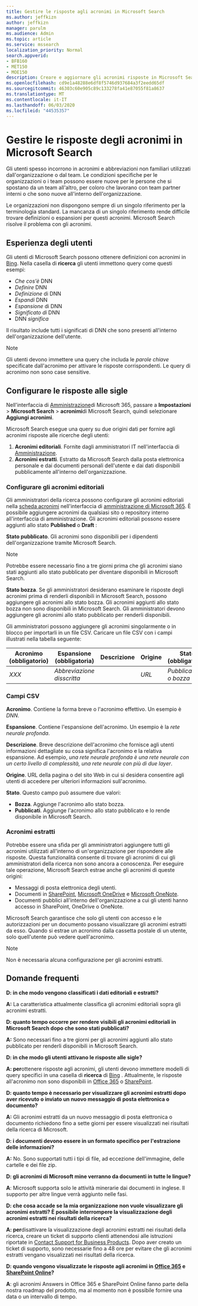 ```yaml
---
title: Gestire le risposte agli acronimi in Microsoft Search
ms.author: jeffkizn
author: jeffkizn
manager: parulm
ms.audience: Admin
ms.topic: article
ms.service: mssearch
localization_priority: Normal
search.appverid:
- BFB160
- MET150
- MOE150
description: Creare e aggiornare gli acronimi risposte in Microsoft Search
ms.openlocfilehash: cd9e1a48288e6df8f5746d937684a3f2eedd65df
ms.sourcegitcommit: 46303c60e905c89c133278fa41e87055f81a8637
ms.translationtype: MT
ms.contentlocale: it-IT
ms.lasthandoff: 06/03/2020
ms.locfileid: "44535357"
---
```

# <a name="manage-acronyms-answers-in-microsoft-search"></a>Gestire le risposte degli acronimi in Microsoft Search

Gli utenti spesso incorrono in acronimi e abbreviazioni non familiari utilizzati dall'organizzazione o dal team. Le condizioni specifiche per le organizzazioni o i team possono essere nuove per le persone che si spostano da un team all'altro, per coloro che lavorano con team partner interni o che sono nuove all'interno dell'organizzazione.

Le organizzazioni non dispongono sempre di un singolo riferimento per la terminologia standard. La mancanza di un singolo riferimento rende difficile trovare definizioni o espansioni per questi acronimi. Microsoft Search risolve il problema con gli acronimi.

## <a name="what-users-experience"></a>Esperienza degli utenti

Gli utenti di Microsoft Search possono ottenere definizioni con acronimi in [Bing](https://Bing.com). Nella casella di **ricerca** gli utenti immettono query come questi esempi:

- *Che cos'è* DNN
- *Definire* DNN
- *Definizione* di DNN
- *Espandi* DNN
- *Espansione* di DNN
- *Significato di* DNN
- DNN *significa*

Il risultato include tutti i significati di DNN che sono presenti all'interno dell'organizzazione dell'utente.

> [!NOTE]
> Gli utenti devono immettere una query che includa le *parole chiave* specificate dall'acronimo per attivare le risposte corrispondenti. Le query di acronimo non sono case sensitive.

## <a name="set-up-acronyms-answers"></a>Configurare le risposte alle sigle

Nell'interfaccia di [Amministrazione](https://admin.microsoft.com)di Microsoft 365, passare a **Impostazioni**  >  **Microsoft Search**  > **acronimi**di Microsoft Search, quindi selezionare **Aggiungi acronimi**.

Microsoft Search esegue una query su due origini dati per fornire agli acronimi risposte alle ricerche degli utenti:

1. **Acronimi editoriali**. Fornite dagli amministratori IT nell'interfaccia di [Amministrazione](https://admin.microsoft.com).
2. **Acronimi estratti**. Estratto da Microsoft Search dalla posta elettronica personale e dai documenti personali dell'utente e dai dati disponibili pubblicamente all'interno dell'organizzazione.

### <a name="set-up-editorial-acronyms"></a>Configurare gli acronimi editoriali

Gli amministratori della ricerca possono configurare gli acronimi editoriali nella [scheda acronimi](https://admin.microsoft.com/Adminportal/Home#/MicrosoftSearch) nell'interfaccia di [amministrazione di Microsoft 365]( https://admin.microsoft.com). È possibile aggiungere acronimi da qualsiasi sito o repository interno all'interfaccia di amministrazione. Gli acronimi editoriali possono essere aggiunti allo stato **Published** o **Draft** :

**Stato pubblicato**. Gli acronimi sono disponibili per i dipendenti dell'organizzazione tramite Microsoft Search.

> [!NOTE]
> Potrebbe essere necessario fino a tre giorni prima che gli acronimi siano stati aggiunti allo stato pubblicato per diventare disponibili in Microsoft Search.

**Stato bozza**. Se gli amministratori desiderano esaminare le risposte degli acronimi prima di renderli disponibili in Microsoft Search, possono aggiungere gli acronimi allo stato bozza. Gli acronimi aggiunti allo stato bozza non sono disponibili in Microsoft Search. Gli amministratori devono aggiungere gli acronimi allo stato pubblicato per renderli disponibili.

Gli amministratori possono aggiungere gli acronimi singolarmente o in blocco per importarli in un file CSV. Caricare un file CSV con i campi illustrati nella tabella seguente:

| Acronimo (obbligatorio) | Espansione (obbligatoria) | Descrizione  | Origine | Stato (obbligatorio) |
| --------- | --------- | ---------- | --------- |--------- |
| *XXX* | *Abbreviazione disscritta* |  | *URL* | *Pubblicazione o bozza* |

### <a name="csv-fields"></a>Campi CSV

**Acronimo**. Contiene la forma breve o l'acronimo effettivo. Un esempio è *DNN*.

**Espansione**. Contiene l'espansione dell'acronimo. Un esempio è la *rete neurale profonda*.

**Descrizione**. Breve descrizione dell'acronimo che fornisce agli utenti informazioni dettagliate su cosa significa l'acronimo e la relativa espansione. Ad esempio, *una rete neurale profonda è una rete neurale con un certo livello di complessità, una rete neurale con più di due layer*.

**Origine**. URL della pagina o del sito Web in cui si desidera consentire agli utenti di accedere per ulteriori informazioni sull'acronimo.

**Stato**. Questo campo può assumere due valori:

- **Bozza**. Aggiunge l'acronimo allo stato bozza.
- **Pubblicati**. Aggiunge l'acronimo allo stato pubblicato e lo rende disponibile in Microsoft Search.

### <a name="mined-acronyms"></a>Acronimi estratti

Potrebbe essere una sfida per gli amministratori aggiungere tutti gli acronimi utilizzati all'interno di un'organizzazione per rispondere alle risposte. Questa funzionalità consente di trovare gli acronimi di cui gli amministratori della ricerca non sono ancora a conoscenza. Per eseguire tale operazione, Microsoft Search estrae anche gli acronimi di queste origini:

- Messaggi di posta elettronica degli utenti.
- Documenti in [SharePoint](https://products.office.com/sharepoint/collaboration), [Microsoft OneDrive]( https://onedrive.live.com/about/) e [Microsoft OneNote](http://www.onenote.com/).
- Documenti pubblici all'interno dell'organizzazione a cui gli utenti hanno accesso in SharePoint, OneDrive o OneNote.

Microsoft Search garantisce che solo gli utenti con accesso e le autorizzazioni per un documento possano visualizzare gli acronimi estratti da esso. Quando si estrae un acronimo dalla cassetta postale di un utente, solo quell'utente può vedere quell'acronimo.

> [!NOTE]
> Non è necessaria alcuna configurazione per gli acronimi estratti.

## <a name="frequently-asked-questions"></a>Domande frequenti

**D: in che modo vengono classificati i dati editoriali e estratti?**

**A:** La caratteristica attualmente classifica gli acronimi editoriali sopra gli acronimi estratti.

**D: quanto tempo occorre per rendere visibili gli acronimi editoriali in Microsoft Search dopo che sono stati pubblicati?**

**A:**  Sono necessari fino a tre giorni per gli acronimi aggiunti allo stato pubblicato per renderli disponibili in Microsoft Search.

**D: in che modo gli utenti attivano le risposte alle sigle?**

**A: per**ottenere risposte agli acronimi, gli utenti devono immettere modelli di query specifici in una casella di **ricerca** di [Bing](https://bing.com) . Attualmente, le risposte all'acronimo non sono disponibili in [Office 365](https://Office.com) o [SharePoint](https://products.office.com/sharepoint/collaboration).

**D: quanto tempo è necessario per visualizzare gli acronimi estratti dopo aver ricevuto o inviato un nuovo messaggio di posta elettronica o documento?**

**A:** Gli acronimi estratti da un nuovo messaggio di posta elettronica o documento richiedono fino a sette giorni per essere visualizzati nei risultati della ricerca di Microsoft.

**D: i documenti devono essere in un formato specifico per l'estrazione delle informazioni?**

**A:** No. Sono supportati tutti i tipi di file, ad eccezione dell'immagine, delle cartelle e dei file zip.

**D: gli acronimi di Microsoft mine verranno da documenti in tutte le lingue?**

**A**: Microsoft supporta solo le attività minerarie dai documenti in inglese. Il supporto per altre lingue verrà aggiunto nelle fasi.

**D: che cosa accade se la mia organizzazione non vuole visualizzare gli acronimi estratti? È possibile interrompere la visualizzazione degli acronimi estratti nei risultati della ricerca?**

**A: per**disattivare la visualizzazione degli acronimi estratti nei risultati della ricerca, creare un ticket di supporto clienti attenendosi alle istruzioni riportate in [Contact Support for Business Products](https://docs.microsoft.com/office365/admin/contact-support-for-business-products?redirectSourcePath=%252f%252farticle%252fContact-Office-365-for-business-support-32a17ca7-6fa0-4870-8a8d-e25ba4ccfd4b&view=o365-worldwide&tabs=online#BKMK_call_support).
Dopo aver creato un ticket di supporto, sono necessarie fino a 48 ore per evitare che gli acronimi estratti vengano visualizzati nei risultati della ricerca.

**D: quando vengono visualizzate le risposte agli acronimi in [Office 365](https://Office.com) e [SharePoint Online](https://products.office.com/sharepoint/collaboration)?**

**A**: gli acronimi Answers in Office 365 e SharePoint Online fanno parte della nostra roadmap del prodotto, ma al momento non è possibile fornire una data o un intervallo di tempo.
